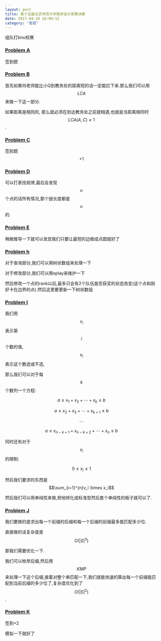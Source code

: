 ```yaml
---
layout: post
title: 第十五届北京师范大学程序设计竞赛决赛
date: 2017-04-29 16:09:12
category: "套题"
---
```

<script type="text/javascript"
   src="http://cdn.mathjax.org/mathjax/latest/MathJax.js?config=TeX-AMS-MML_HTMLorMML"></script>
组队打bnu校赛
### [Problem A](https://www.bnuoj.com/v3/contest_show.php?cid=9057#problem/A)
签到题

### [Problem B](https://www.bnuoj.com/v3/contest_show.php?cid=9057#problem/B)
首先如果何老师能比小Q到教务处的距离短的话一定能拦下来.那么我们可以用$$LCA$$来做一下这一部分.

如果距离是相同的, 那么就必须在到达教务处之前就相遇,也就是当距离相同时$$LCA(A,C) \neq 1$$.

### [Problem C](https://www.bnuoj.com/v3/contest_show.php?cid=9057#problem/C)
签到题$$+1$$

### [Problem D](https://www.bnuoj.com/v3/contest_show.php?cid=9057#problem/D)
可以打表找规律,最后会发现$$n$$个点的话所有情况,那个链长度都是$$n$$的.

### [Problem E](https://www.bnuoj.com/v3/contest_show.php?cid=9057#problem/E)
稍微推导一下就可以发现我们只要让最短的边做成点圆就好了

### [Problem h](https://www.bnuoj.com/v3/contest_show.php?cid=9057#problem/H)

对于查询部分,我们可以用树状数组来处理一下

对于修改部分,我们可以用splay来维护一下

然后修改一个点的rank以后,最多只会有2个队伍是否获奖的状态改变(这个点和刚好卡在边界的点).然后这里要更新一下树状数组

### [Problem I](https://www.bnuoj.com/v3/contest_show.php?cid=9057#problem/I)

我们用$$v_i$$表示第$$i$$个数的值,$$x_i$$表示这个数选或不选,

那么我们可以对于每$$k$$个数列一个方程:

$$a \leq x_1 + x_2 + \cdots + x_k \leq b$$

$$a \leq x_2 + x_3 + \cdots + x_{k+1} \leq b$$

$$\cdots$$

$$a \leq x_{n-k+1} + x_{n-k+2} + \cdots + x_n \leq b$$

同时还有对于$$x_i$$的限制:

$$0 \leq x_i \leq 1 $$

然后我们要求的东西是$$\sum_{i=1}^{n}v_i \times x_i$$

然后我们可以用单纯性来做,把他转化成标准型然后套个单纯性的板子就可以了.

### [Problem J](https://www.bnuoj.com/v3/contest_show.php?cid=9057#problem/J)

我们要做的是求出每一个前缀的后缀和每一个后缀的前缀最多能匹配多少位.

直接做的话复杂度是
$$O(\left| S \right| ^ 3)$$

那我们需要优化一下.

我们可以枚举后缀,然后用$$KMP$$来处理一下这个后缀,接着对整个串匹配一下,我们就能快速的算出每一个前缀能匹配到当前后缀的多少位了,复杂度优化到了$$O(\left| S \right| ^ 2)$$
.
### [Problem K](https://www.bnuoj.com/v3/contest_show.php?cid=9057#problem/K)

签到+2

模拟一下就好了
